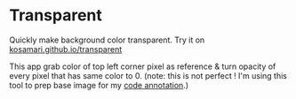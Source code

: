 Transparent
===========

Quickly make background color transparent. Try it on [kosamari.github.io/transparent](https://kosamari.github.io/transparent/)

This app grab color of top left corner pixel as reference & turn opacity of every pixel that has same color to 0. (note: this is not perfect ! I'm using this tool to prep base image for my [code annotation](https://twitter.com/kosamari/status/718966165607948288).)